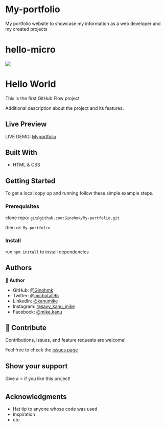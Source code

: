 # My-portfolio

My portfolio website to showcase my information as a web developer and my created projects

# hello-micro

![](https://img.shields.io/badge/Microverse-blueviolet)

# Hello World

This is the first GitHub Flow project

Additional description about the project and its features.

## Live Preview

LIVE DEMO: [Myportfolio](https://ginohmk.github.io/My-portfolio/)

## Built With

- HTML & CSS

## Getting Started

To get a local copy up and running follow these simple example steps.

### Prerequisites

clone repo: `git@github.com:Ginohmk/My-portfolio.git`

then
`cd My-portfolio`

### Install

run `npm install` to install dependencies

## Authors

👤 **Author**

- GitHub: [@Ginohmk](https://github.com/Ginohmk)
- Twitter: [@michotall95](https://www.twitter.com/michotall95)
- LinkedIn: [@kanumike](https://www.linkedin.com/in/kanu-mike-497119211/)
- Instagram: [@savy_kanu_mike](https/instagram.com/savy_kanu_mike)
- Facebook: [@mike.kanu](https://www.facebook.com/mike.kanu)

## 🤝 Contribute

Contributions, issues, and feature requests are welcome!

Feel free to check the [issues page](../../issues/)

## Show your support

Give a ⭐️ if you like this project!

## Acknowledgments

- Hat tip to anyone whose code was used
- Inspiration
- etc
